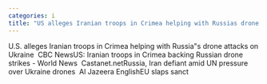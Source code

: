 ```yaml
---
categories: i
title: "US alleges Iranian troops in Crimea helping with Russias drone attacks on Ukraine  CBC News"
---
```

U.S. alleges Iranian troops in Crimea helping with Russia"s drone attacks on Ukraine&nbsp;&nbsp;CBC NewsUS: Iranian troops in Crimea backing Russian drone strikes - World News&nbsp;&nbsp;Castanet.netRussia, Iran defiant amid UN pressure over Ukraine drones&nbsp;&nbsp;Al Jazeera EnglishEU slaps sanct